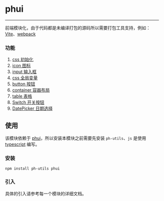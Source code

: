 # phui

---

前端模块化，由于代码都是未编译打包的源码所以需要打包工具支持，例如：[Vite](https://cn.vitejs.dev/)、[webpack](https://www.webpackjs.com/)

### 功能

1. [css 初始化](https://gitee.com/towardly/ph/wikis/phui/reset%20%E5%88%9D%E5%A7%8B%E5%8C%96%E6%A0%B7%E5%BC%8F?sort_id=5038392)
2. [icon 图标](https://gitee.com/towardly/ph/wikis/phui/icon%20%E5%9B%BE%E6%A0%87)
3. [input 输入框](https://gitee.com/towardly/ph/wikis/phui/input%20%E8%BE%93%E5%85%A5%E6%A1%86?sort_id=5046728)
4. [css 全局变量](https://gitee.com/towardly/ph/wikis/phui/css%20%E5%85%A8%E5%B1%80%E5%8F%98%E9%87%8F)
5. [button 按钮](https://gitee.com/towardly/ph/wikis/phui/button%20%E6%8C%89%E9%92%AE)
6. [container 容器布局](https://gitee.com/towardly/ph/wikis/phui/container%20%E5%AE%B9%E5%99%A8%E5%B8%83%E5%B1%80)
7. [table 表格](https://gitee.com/towardly/ph/wikis/phui/table%20%E8%A1%A8%E6%A0%BC?sort_id=5079507)
8. [Switch 开关按钮](https://gitee.com/towardly/ph/wikis/phui/switch%20%E5%BC%80%E5%85%B3)
9. [DatePicker 日期选择](https://gitee.com/towardly/ph/wikis/phui/DatePicker%20%E6%97%A5%E6%9C%9F%E9%80%89%E6%8B%A9%E5%99%A8)

## 使用

该模块依赖于 [phui](https://gitee.com/towardly/ph/wikis/Home?sort_id=4035190)，所以安装本模块之前需要先安装 `ph-utils`、`js` 是使用 [typescript](https://www.typescriptlang.org/) 编写。

### 安装

```
npm install ph-utils phui
```

### 引入

具体的引入请参考每一个模块的详细文档。
